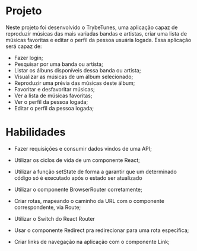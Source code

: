 # Projeto
Neste projeto foi desenvolvido o TrybeTunes, uma aplicação capaz de reproduzir músicas das mais variadas bandas e artistas, criar uma lista de músicas favoritas e editar o perfil da pessoa usuária logada. Essa aplicação será capaz de:

  - Fazer login;
  - Pesquisar por uma banda ou artista;
  - Listar os álbuns disponíveis dessa banda ou artista;
  - Visualizar as músicas de um álbum selecionado;
  - Reproduzir uma prévia das músicas deste álbum;
  - Favoritar e desfavoritar músicas;
  - Ver a lista de músicas favoritas;
  - Ver o perfil da pessoa logada;
  - Editar o perfil da pessoa logada;


# Habilidades

 - Fazer requisições e consumir dados vindos de uma API;

 - Utilizar os ciclos de vida de um componente React;

 - Utilizar a função setState de forma a garantir que um determinado código só é executado após o estado ser atualizado

 - Utilizar o componente BrowserRouter corretamente;

 - Criar rotas, mapeando o caminho da URL com o componente correspondente, via Route;

 - Utilizar o Switch do React Router

 - Usar o componente Redirect pra redirecionar para uma rota específica;

 - Criar links de navegação na aplicação com o componente Link;
